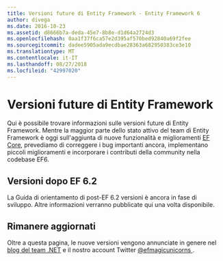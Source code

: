 ```yaml
---
title: Versioni future di Entity Framework - Entity Framework 6
author: divega
ms.date: 2016-10-23
ms.assetid: d8666b7a-deda-45e7-8b8e-d1d64a2724d3
ms.openlocfilehash: 0aa1f37f6ca57e2d395af570bed92840a69f2fee
ms.sourcegitcommit: dadee5905ada9ecdbae28363a682950383ce3e10
ms.translationtype: MT
ms.contentlocale: it-IT
ms.lasthandoff: 08/27/2018
ms.locfileid: "42997020"
---
```

# <a name="future-versions-of-entity-framework"></a>Versioni future di Entity Framework 
Qui è possibile trovare informazioni sulle versioni future di Entity Framework.
Mentre la maggior parte dello stato attivo del team di Entity Framework è oggi sull'aggiunta di nuove funzionalità e miglioramenti [EF Core](https://docs.microsoft.com/en-us/ef/core/index), prevediamo di correggere i bug importanti ancora, implementano piccoli miglioramenti e incorporare i contributi della community nella codebase EF6.

## <a name="post-ef-62-releases"></a>Versioni dopo EF 6.2

La Guida di orientamento di post-EF 6.2 versioni è ancora in fase di sviluppo. Altre informazioni verranno pubblicate qui una volta disponibile.
 
## <a name="staying-up-to-date"></a>Rimanere aggiornati  
  
Oltre a questa pagina, le nuove versioni vengono annunciate in genere nel [blog del team .NET](https://blogs.msdn.microsoft.com/dotnet/tag/entity-framework/) e il nostro account Twitter [ @efmagicunicorns ](http://twitter.com/efmagicunicorns).
  